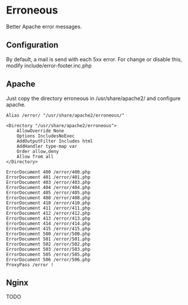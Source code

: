Erroneous
======

Better Apache error messages.

## Configuration

By default, a mail is send with each 5xx error.
For change or disable this, modify include/error-footer.inc.php

## Apache

Just copy the directory erroneous in /usr/share/apache2/ and configure apache.


	Alias /error/ "/usr/share/apache2/erroneous/"

	<Directory "/usr/share/apache2/erroneous">
		AllowOverride None
		Options IncludesNoExec
		AddOutputFilter Includes html
		AddHandler type-map var
		Order allow,deny
		Allow from all
	</Directory>

	ErrorDocument 400 /error/400.php
	ErrorDocument 401 /error/401.php
	ErrorDocument 403 /error/403.php
	ErrorDocument 404 /error/404.php
	ErrorDocument 405 /error/405.php
	ErrorDocument 408 /error/408.php
	ErrorDocument 410 /error/410.php
	ErrorDocument 411 /error/411.php
	ErrorDocument 412 /error/412.php
	ErrorDocument 413 /error/413.php
	ErrorDocument 414 /error/414.php
	ErrorDocument 415 /error/415.php
	ErrorDocument 500 /error/500.php
	ErrorDocument 501 /error/501.php
	ErrorDocument 502 /error/502.php
	ErrorDocument 503 /error/503.php
	ErrorDocument 505 /error/505.php
	ErrorDocument 506 /error/506.php
	ProxyPass /error !

## Nginx

TODO
